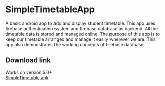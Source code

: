# SimpleTimetableApp
A basic android app to add and display student timetable.
This app uses firebase authentication system and firebase database as backend.
All the timetable data is stored and managed online.
The purpose of this app is to keep our timetable arranged and manage it easily wherever we are.
This app also demonstrates the working concepts of firebase database.
## Download link
Works on version 5.0+  
[SimpleTimetable.apk](https://drive.google.com/file/d/13UZqbz008D0VBT8JELGkgV3pRt3ceJpR/view?usp=sharing)
